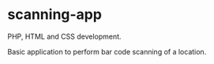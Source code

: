 # scanning-app

PHP, HTML and CSS development.

Basic application to perform bar code scanning of a location.
